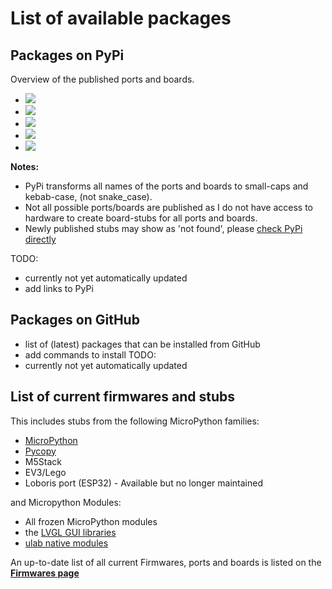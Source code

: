 # List of available packages 

## Packages on PyPi

Overview of the published ports and boards.

 - ![](https://img.shields.io/pypi/dm/micropython-stm32-stubs?label=micropython-stm32-stubs) 
 - ![](https://img.shields.io/pypi/dm/micropython-esp32-stubs?label=micropython-esp32-stubs)
 - ![](https://img.shields.io/pypi/dm/micropython-esp8266-stubs?label=micropython-esp8266-stubs)
 - ![](https://img.shields.io/pypi/dm/micropython-rp2-stubs?label=micropython-rp2-stubs)
 - ![](https://img.shields.io/pypi/dm/micropython-esp32-um-tinypico-stubs?label=micropython-esp32-um-tinypico-stubs)

 <!-- 
 - ![](https://img.shields.io/pypi/dm/micropython-samd-stubs?label=micropython-rp2-stubs)
 - ![](https://img.shields.io/pypi/dm/micropython-rp2-pico-stubs?label=micropython-rp2-pico-stubs)
 - ![](https://img.shields.io/pypi/dm/micropython-rp2-pico-w-stubs?label=micropython-rp2-pico-w-stubs) 
-->


**Notes:** 
 - PyPi transforms all names of the ports and boards to small-caps and kebab-case, (not snake_case).
 - Not all possible ports/boards are published as I do not have access to hardware to create board-stubs for all ports and boards.
 - Newly published stubs may show as 'not found', please [check PyPi directly](https://pypi.org/search/?q=micropython+-stubs&o=&c=Programming+Language+%3A%3A+Python+%3A%3A+Implementation+%3A%3A+MicroPython)

TODO: 
 - currently not yet automatically updated
 - add links to PyPi 

## Packages on GitHub

 - list of (latest) packages that can be installed from GitHub
 - add commands to install 
TODO: 
 - currently not yet automatically updated

## List of current firmwares and stubs 

This includes stubs from the following MicroPython families: 
 - [MicroPython](micropython-stubs)
 - [Pycopy](pycopy-stubs)
 - M5Stack
 - EV3/Lego
 - Loboris port (ESP32) - Available but no longer maintained

 and Micropython Modules: 
 - All frozen MicroPython modules
 - the [LVGL GUI libraries](https://docs.lvgl.io/master/get-started/bindings/micropython.html)
 - [ulab native modules](ulab-stubs)

An up-to-date list of all current Firmwares, ports and boards is listed on the [**Firmwares page**](all-stubs) 


